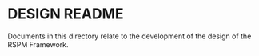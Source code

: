 # DESIGN README #
Documents in this directory relate to the development of the design of the RSPM Framework.